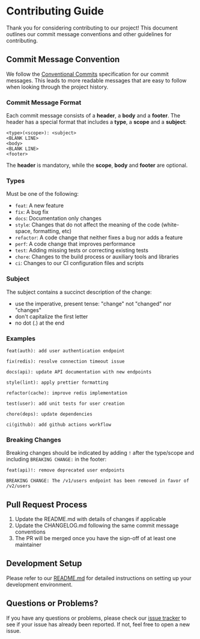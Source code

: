 # Contributing Guide

Thank you for considering contributing to our project! This document outlines our commit message conventions and other guidelines for contributing.

## Commit Message Convention

We follow the [Conventional Commits](https://www.conventionalcommits.org/) specification for our commit messages. This leads to more readable messages that are easy to follow when looking through the project history.

### Commit Message Format

Each commit message consists of a **header**, a **body** and a **footer**. The header has a special format that includes a **type**, a **scope** and a **subject**:

```
<type>(<scope>): <subject>
<BLANK LINE>
<body>
<BLANK LINE>
<footer>
```

The **header** is mandatory, while the **scope**, **body** and **footer** are optional.

### Types

Must be one of the following:

- `feat`: A new feature
- `fix`: A bug fix
- `docs`: Documentation only changes
- `style`: Changes that do not affect the meaning of the code (white-space, formatting, etc)
- `refactor`: A code change that neither fixes a bug nor adds a feature
- `perf`: A code change that improves performance
- `test`: Adding missing tests or correcting existing tests
- `chore`: Changes to the build process or auxiliary tools and libraries
- `ci`: Changes to our CI configuration files and scripts

### Subject

The subject contains a succinct description of the change:

- use the imperative, present tense: "change" not "changed" nor "changes"
- don't capitalize the first letter
- no dot (.) at the end

### Examples

```
feat(auth): add user authentication endpoint

fix(redis): resolve connection timeout issue

docs(api): update API documentation with new endpoints

style(lint): apply prettier formatting

refactor(cache): improve redis implementation

test(user): add unit tests for user creation

chore(deps): update dependencies

ci(github): add github actions workflow
```

### Breaking Changes

Breaking changes should be indicated by adding `!` after the type/scope and including `BREAKING CHANGE:` in the footer:

```
feat(api)!: remove deprecated user endpoints

BREAKING CHANGE: The /v1/users endpoint has been removed in favor of /v2/users
```

## Pull Request Process

1. Update the README.md with details of changes if applicable
2. Update the CHANGELOG.md following the same commit message conventions
3. The PR will be merged once you have the sign-off of at least one maintainer

## Development Setup

Please refer to our [README.md](README.md) for detailed instructions on setting up your development environment.

## Questions or Problems?

If you have any questions or problems, please check our [issue tracker](../../issues) to see if your issue has already been reported. If not, feel free to open a new issue.
